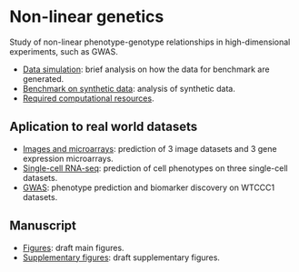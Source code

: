 # Non-linear genetics

Study of non-linear phenotype-genotype relationships in high-dimensional experiments, such as GWAS.

- [Data simulation](doc/data_generation.ipynb): brief analysis on how the data for benchmark are generated.
- [Benchmark on synthetic data](doc/benchmark.ipynb): analysis of synthetic data.
- [Required computational resources](doc/computational_resources.ipynb).

## Aplication to real world datasets

- [Images and microarrays](doc/benchmark_real.ipynb): prediction of 3 image datasets and 3 gene expression microarrays.
- [Single-cell RNA-seq](doc/single_cell.ipynb): prediction of cell phenotypes on three single-cell datasets.
- [GWAS](doc/gwas.ipynb): phenotype prediction and biomarker discovery on WTCCC1 datasets.

## Manuscript

- [Figures](doc/figures.ipynb): draft main figures.
- [Supplementary figures](doc/supplementary_figures.ipynb): draft supplementary figures.
